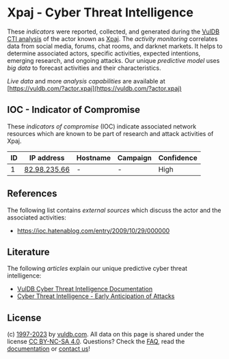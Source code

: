 # Xpaj - Cyber Threat Intelligence

These _indicators_ were reported, collected, and generated during the [VulDB CTI analysis](https://vuldb.com/?kb.cti) of the actor known as [Xpaj](https://vuldb.com/?actor.xpaj). The _activity monitoring_ correlates data from social media, forums, chat rooms, and darknet markets. It helps to determine associated actors, specific activities, expected intentions, emerging research, and ongoing attacks. Our unique _predictive model_ uses _big data_ to forecast activities and their characteristics.

_Live data_ and more _analysis capabilities_ are available at [https://vuldb.com/?actor.xpaj](https://vuldb.com/?actor.xpaj)

## IOC - Indicator of Compromise

These _indicators of compromise_ (IOC) indicate associated network resources which are known to be part of research and attack activities of Xpaj.

ID | IP address | Hostname | Campaign | Confidence
-- | ---------- | -------- | -------- | ----------
1 | [82.98.235.66](https://vuldb.com/?ip.82.98.235.66) | - | - | High

## References

The following list contains _external sources_ which discuss the actor and the associated activities:

* https://ioc.hatenablog.com/entry/2009/10/29/000000

## Literature

The following _articles_ explain our unique predictive cyber threat intelligence:

* [VulDB Cyber Threat Intelligence Documentation](https://vuldb.com/?kb.cti)
* [Cyber Threat Intelligence - Early Anticipation of Attacks](https://www.scip.ch/en/?labs.20201022)

## License

(c) [1997-2023](https://vuldb.com/?kb.changelog) by [vuldb.com](https://vuldb.com/?kb.about). All data on this page is shared under the license [CC BY-NC-SA 4.0](https://creativecommons.org/licenses/by-nc-sa/4.0/). Questions? Check the [FAQ](https://vuldb.com/?kb.faq), read the [documentation](https://vuldb.com/?kb) or [contact us](https://vuldb.com/?contact)!
